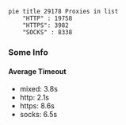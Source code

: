 
```mermaid
pie title 29178 Proxies in list
    "HTTP" : 19758
    "HTTPS": 3982
    "SOCKS" : 8338
```

### Some Info
#### Average Timeout

- mixed: 3.8s
- http: 2.1s
- https: 8.6s
- socks: 6.5s